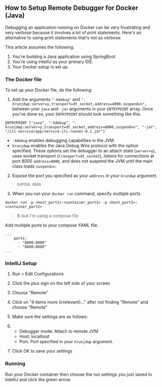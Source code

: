 ## How to Setup Remote Debugger for Docker (Java)
Debugging an application running on Docker can be very frustrating and very verbose because it involves a lot of print statements. Here's an alternative to using print statements that's not as verbose.

This article assumes the following:
1. You're building a Java application using SpringBoot
2. You're using intellIJ as your primary IDE.
3. Your Docker setup is set up.

### The Docker file

To set up your Docker file, do the following:

1. Add the arguments `"-Xdebug"` and `"-Xrunjdwp:server=y,transport=dt_socket,address=4000,suspend=n",` between your `java` and `-jar` arguments in your `ENTRYPOINT` array. Once you've done so, your `ENTRYPOINT` should look something like this.

```
ENTRYPOINT ["java", "-Xdebug", "-Xrunjdwp:server=y,transport=dt_socket,address=8000,suspend=n", "-jar", "/ilc-service/app/service-ilc-runner-0.1.jar"]`
```
- `-Xdebug` enables debugging capabilities in the JVM.
- `Xrunjdwp` enables the Java Debug Wire protocol with the option specified. These options set the debugger to an attach state (`server=y`), uses socket transport (`transport=dt_socket`), listens for connections at port 8000 `address=8000`, and does not suspend the JVM until the main class loads `suspend=n`.

2. Expose the port you specified as your `address` in your `Xrundwp` argument.
> `EXPOSE 8000`
3. When you run your `docker run` command, specify multiple ports

```
docker run -p <host_port1>:<container_port1> -p <host_port2>:<container_port2>
``````
> B-but I'm using a compose file

Add multiple ports to your compose YAML file.

```
...
    ports:
      - "8000:8000"
      - "8080:8080"
...
```

### IntelliJ Setup

1. Run > Edit Configurations
2. Click the plus sign on the left side of your screen
3. Choose "Remote"
4. Click on "4 items more (irrelevant)..." after not finding "Remote" and choose "Remote"
5. Make sure the settings are as follows:
5. - Debugger mode: Attach to remote JVM
   - Host: localhost
   - Port: Port specified in your `Xrunjdwp` argument.

7. Click OK to save your settings

### Running
Run your Docker container then choose the run settings you just saved in IntelliJ and click the green arrow.
